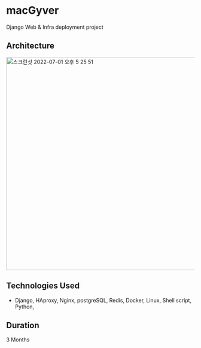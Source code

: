 # macGyver
Django Web & Infra deployment project

## Architecture

<img width="569" alt="스크린샷 2022-07-01 오후 5 25 51" src="https://user-images.githubusercontent.com/47707808/176856041-b0138a02-e9bc-495b-9fb8-e99aad0688ee.png">

## Technologies Used

- Django, HAproxy, Nginx, postgreSQL, Redis, Docker, Linux, Shell script, Python,

## Duration
3 Months
